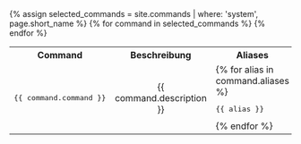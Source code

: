 <table>
	<tr>
		<th>
			Command
		</th>
		<th>
			Beschreibung
		</th>
		<th>
			Aliases
		</th>
	</tr>
	{% assign selected_commands = site.commands | where: 'system', page.short_name %}
	{% for command in selected_commands %}
	<tr>
		<td>
			<center><pre>{{ command.command }}</pre></center>
		</td>
		<td>
			<center>{{ command.description }}</center>
		</td>
		<td>
			{% for alias in command.aliases %}
			<pre>{{ alias }}</pre>
			{% endfor %}
		</td>
	</tr>
	{% endfor %}
</table>
